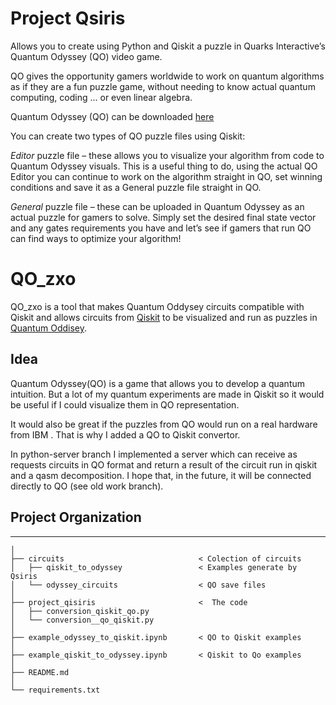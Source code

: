 # Project Qsiris

Allows you to create using Python and Qiskit a puzzle in 
Quarks Interactive’s Quantum Odyssey (QO) video game.

QO gives the opportunity gamers worldwide to work on quantum algorithms 
as if they are a fun puzzle game, without needing to know actual 
quantum computing, coding ... or even linear algebra.  

Quantum Odyssey (QO) can be downloaded [here](https://www.quarksinteractive.com/) 

You can create two types of QO puzzle files using Qiskit: 

*Editor* puzzle file – these allows you to visualize your algorithm 
from code to Quantum Odyssey visuals. This is a useful thing to do,
 using the actual QO Editor you can continue to work on the algorithm 
 straight in QO, set winning conditions and save it as a General puzzle 
 file straight in QO. 

*General* puzzle file – these can be uploaded in Quantum Odyssey as an 
actual puzzle for gamers to solve. Simply set the desired final state vector 
and any gates requirements you have and let’s see if gamers that run QO can 
find ways to optimize your algorithm! 


# QO_zxo

QO_zxo is a tool that makes Quantum Oddysey circuits compatible with Qiskit and allows circuits from [Qiskit](https://qiskit.org) to be visualized and run as puzzles in [Quantum Oddisey](https://www.quarksinteractive.com).

## Idea 

Quantum Odyssey(QO) is a game that allows you to develop a quantum intuition. But a lot of my quantum experiments are made in Qiskit so it would be useful if I could visualize them in QO representation. 

It would also be great if the puzzles from QO would run on a real hardware from IBM . That is why I added a QO to Qiskit convertor.

In python-server branch I implemented a server which can receive as requests circuits in QO format and return a result of the circuit run in qiskit and a qasm decomposition. I hope that, in the future, it will be connected directly to QO (see  old work branch).


## Project Organization
------------

    │
    ├── circuits                              < Colection of circuits       
    │   ├── qiskit_to_odyssey                 < Examples generate by Qsiris               
    │   └── odyssey_circuits                  < QO save files
    │
    ├── project_qisiris                       <  The code
    │   ├── conversion_qiskit_qo.py                      
    │   └── conversion__qo_qiskit.py                                   
    │
    ├── example_odyssey_to_qiskit.ipynb       < QO to Qiskit examples 
    │
    ├── example_qiskit_to_odyssey.ipynb       < Qiskit to Qo examples
    │
    ├── README.md
    │
    └── requirements.txt

